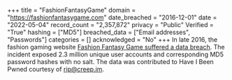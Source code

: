 +++
title = "FashionFantasyGame"
domain = "https://fashionfantasygame.com"
date_breached = "2016-12-01"
date = "2022-05-04"
record_count = "2,357,872"
privacy = "Public"
Verified = "True"
hashing = ["MD5"]
breached_data = ["Email addresses", "Passwords"]
categories = []
acknowledged = "No"
+++
In late 2016, the fashion gaming website <a href="http://www.zdnet.com/article/amid-data-breach-responsibility-thrown-to-the-wind/" target="_blank" rel="noopener">Fashion Fantasy Game suffered a data breach</a>. The incident exposed 2.3 million unique user accounts and corresponding MD5 password hashes with no salt. The data was contributed to Have I Been Pwned courtesy of rip@creep.im.
